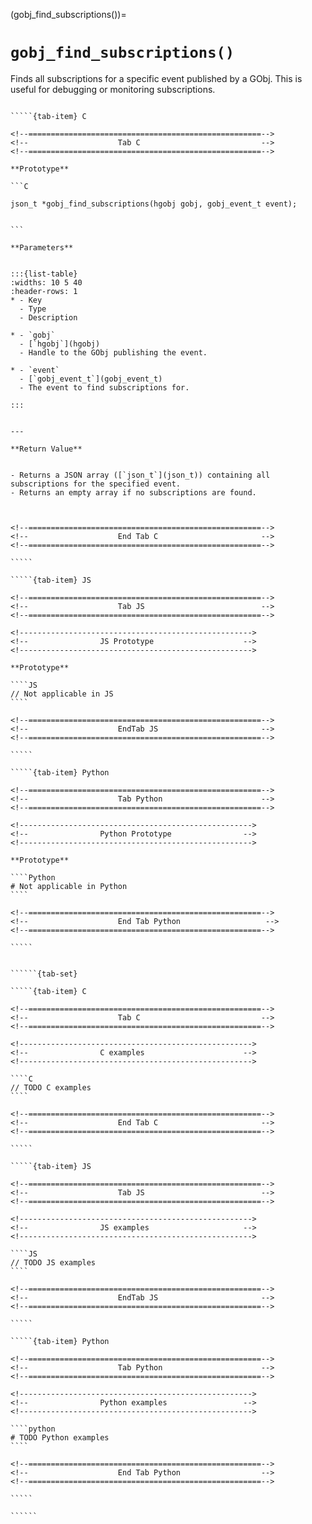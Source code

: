 

<!-- ============================================================== -->
(gobj_find_subscriptions())=
# `gobj_find_subscriptions()`
<!-- ============================================================== -->


Finds all subscriptions for a specific event published by a GObj. This is useful for debugging or monitoring subscriptions.
        

<!------------------------------------------------------------>
<!--                    Prototypes                          -->
<!------------------------------------------------------------>

``````{tab-set}

`````{tab-item} C

<!--====================================================-->
<!--                    Tab C                           -->
<!--====================================================-->

**Prototype**

```C

json_t *gobj_find_subscriptions(hgobj gobj, gobj_event_t event);
        

```

**Parameters**


:::{list-table}
:widths: 10 5 40
:header-rows: 1
* - Key
  - Type
  - Description

* - `gobj`
  - [`hgobj`](hgobj)
  - Handle to the GObj publishing the event.

* - `event`
  - [`gobj_event_t`](gobj_event_t)
  - The event to find subscriptions for.

:::
        

---

**Return Value**


- Returns a JSON array ([`json_t`](json_t)) containing all subscriptions for the specified event.  
- Returns an empty array if no subscriptions are found.
        


<!--====================================================-->
<!--                    End Tab C                       -->
<!--====================================================-->

`````

`````{tab-item} JS

<!--====================================================-->
<!--                    Tab JS                          -->
<!--====================================================-->

<!---------------------------------------------------->
<!--                JS Prototype                    -->
<!---------------------------------------------------->

**Prototype**

````JS
// Not applicable in JS
````

<!--====================================================-->
<!--                    EndTab JS                       -->
<!--====================================================-->

`````

`````{tab-item} Python

<!--====================================================-->
<!--                    Tab Python                      -->
<!--====================================================-->

<!---------------------------------------------------->
<!--                Python Prototype                -->
<!---------------------------------------------------->

**Prototype**

````Python
# Not applicable in Python
````

<!--====================================================-->
<!--                    End Tab Python                   -->
<!--====================================================-->

`````

``````

<!------------------------------------------------------------>
<!--                    Examples                            -->
<!------------------------------------------------------------>

```````{dropdown} Examples

``````{tab-set}

`````{tab-item} C

<!--====================================================-->
<!--                    Tab C                           -->
<!--====================================================-->

<!---------------------------------------------------->
<!--                C examples                      -->
<!---------------------------------------------------->

````C
// TODO C examples
````

<!--====================================================-->
<!--                    End Tab C                       -->
<!--====================================================-->

`````

`````{tab-item} JS

<!--====================================================-->
<!--                    Tab JS                          -->
<!--====================================================-->

<!---------------------------------------------------->
<!--                JS examples                     -->
<!---------------------------------------------------->

````JS
// TODO JS examples
````

<!--====================================================-->
<!--                    EndTab JS                       -->
<!--====================================================-->

`````

`````{tab-item} Python

<!--====================================================-->
<!--                    Tab Python                      -->
<!--====================================================-->

<!---------------------------------------------------->
<!--                Python examples                 -->
<!---------------------------------------------------->

````python
# TODO Python examples
````

<!--====================================================-->
<!--                    End Tab Python                  -->
<!--====================================================-->

`````

``````

```````

